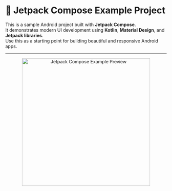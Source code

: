 # 📱 Jetpack Compose Example Project

This is a sample Android project built with **Jetpack Compose**.  
It demonstrates modern UI development using **Kotlin**, **Material Design**, and **Jetpack libraries**.  
Use this as a starting point for building beautiful and responsive Android apps.

---

<p align="center">
  <img src="images/simple_image" alt="Jetpack Compose Example Preview" width="400"/>
</p>

